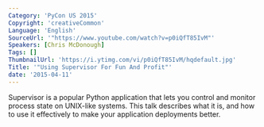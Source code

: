 ```yaml
---
Category: 'PyCon US 2015'
Copyright: 'creativeCommon'
Language: 'English'
SourceUrl: '"https://www.youtube.com/watch?v=p0iQfT85IvM"'
Speakers: [Chris McDonough]
Tags: []
ThumbnailUrl: 'https://i.ytimg.com/vi/p0iQfT85IvM/hqdefault.jpg'
Title: '"Using Supervisor For Fun And Profit"'
date: '2015-04-11'
---
```

Supervisor is a popular Python application that lets you control and monitor process state on UNIX-like systems.  This talk describes what it is, and how to use it effectively to make your application deployments better.


